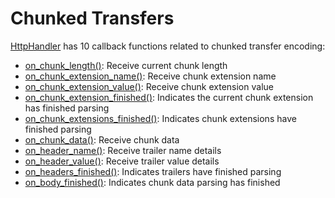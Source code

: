 # Chunked Transfers

[HttpHandler](http://www.metatomic.io/docs/api/http_box/http1/trait.HttpHandler.html) has 10 callback
functions related to chunked transfer encoding:

- [on_chunk_length()](http://www.metatomic.io/docs/api/http_box/http1/trait.HttpHandler.html#method.on_chunk_length): Receive current chunk length
- [on_chunk_extension_name()](http://www.metatomic.io/docs/api/http_box/http1/trait.HttpHandler.html#method.on_chunk_extension_name): Receive chunk extension name
- [on_chunk_extension_value()](http://www.metatomic.io/docs/api/http_box/http1/trait.HttpHandler.html#method.on_chunk_extension_value): Receive chunk extension value
- [on_chunk_extension_finished()](http://www.metatomic.io/docs/api/http_box/http1/trait.HttpHandler.html#method.on_chunk_extension_finished): Indicates the current chunk extension has finished parsing
- [on_chunk_extensions_finished()](http://www.metatomic.io/docs/api/http_box/http1/trait.HttpHandler.html#method.on_chunk_extensions_finished): Indicates chunk extensions have finished parsing
- [on_chunk_data()](http://www.metatomic.io/docs/api/http_box/http1/trait.HttpHandler.html#method.on_chunk_data): Receive chunk data
- [on_header_name()](http://www.metatomic.io/docs/api/http_box/http1/trait.HttpHandler.html#method.on_header_name): Receive trailer name details
- [on_header_value()](http://www.metatomic.io/docs/api/http_box/http1/trait.HttpHandler.html#method.on_header_value): Receive trailer value details
- [on_headers_finished()](http://www.metatomic.io/docs/api/http_box/http1/trait.HttpHandler.html#method.on_headers_finished): Indicates trailers have finished parsing
- [on_body_finished()](http://www.metatomic.io/docs/api/http_box/http1/trait.HttpHandler.html#method.on_body_finished): Indicates chunk data parsing has finished
